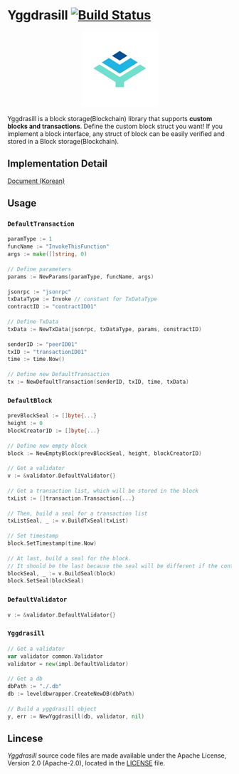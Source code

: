 # Yggdrasill [![Build Status](https://travis-ci.org/it-chain/engine.svg?branch=develop)](https://travis-ci.org/it-chain/engine)

<p align="center"><img src="./image/yggdrasil.jpeg"></p>

Yggdrasill is a block storage(Blockchain) library that supports **custom blocks and transactions**.
Define the custom block struct you want! If you implement a block interface, any struct of block can be easily verified and stored in a Block storage(Blockchain).

## Implementation Detail

[Document (Korean)](./IMPLEMENTATION_DETAIL_KR.md)

## Usage

### `DefaultTransaction`
```go
paramType := 1
funcName := "InvokeThisFunction"
args := make([]string, 0)

// Define parameters
params := NewParams(paramType, funcName, args)

jsonrpc := "jsonrpc"
txDataType := Invoke // constant for TxDataType
contractID := "contractID01"

// Define TxData
txData := NewTxData(jsonrpc, txDataType, params, constractID)

senderID := "peerID01"
txID := "transactionID01"
time := time.Now()

// Define new DefaultTransaction
tx := NewDefaultTransaction(senderID, txID, time, txData)
```

### `DefaultBlock`
```go
prevBlockSeal := []byte{...}
height := 0
blockCreatorID := []byte{...}

// Define new empty block
block := NewEmptyBlock(prevBlockSeal, height, blockCreatorID)

// Get a validator
v := &validator.DefaultValidator{}

// Get a transaction list, which will be stored in the block
txList := []transaction.Transaction{...}

// Then, build a seal for a transaction list
txListSeal, _ := v.BuildTxSeal(txList)

// Set timestamp
block.SetTimestamp(time.Now)

// At last, build a seal for the block.
// It should be the last because the seal will be different if the contents of the block are changed.
blockSeal, _ := v.BuildSeal(block)
block.SetSeal(blockSeal)
```

### `DefaultValidator`
```go
v := &validator.DefaultValidator{}
```

### `Yggdrasill`
```go
// Get a validator
var validator common.Validator
validator = new(impl.DefaultValidator)

// Get a db
dbPath := "./.db"
db := leveldbwrapper.CreateNewDB(dbPath)

// Build a yggdrasill object
y, err := NewYggdrasill(db, validator, nil)
```


## Lincese

*Yggdrasill* source code files are made available under the Apache License, Version 2.0 (Apache-2.0), located in the [LICENSE](LICENSE) file.
